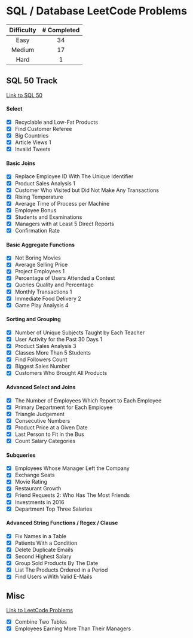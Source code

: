 # SQL / Database LeetCode Problems

| Difficulty | # Completed |
| :-------------------: | :----------: |
| Easy            | 34      |
| Medium            | 17      |
| Hard            | 1      |

## SQL 50 Track
[Link to SQL 50](https://leetcode.com/studyplan/top-sql-50/)
#### Select
- [x] Recyclable and Low-Fat Products
- [x] Find Customer Referee
- [x] Big Countries
- [x] Article Views 1
- [x] Invalid Tweets
#### Basic Joins
- [x] Replace Employee ID With The Unique Identifier
- [x] Product Sales Analysis 1
- [x] Customer Who Visited but Did Not Make Any Transactions
- [x] Rising Temperature
- [x] Average Time of Process per Machine
- [x] Employee Bonus
- [x] Students and Examinations
- [x] Managers with at Least 5 Direct Reports
- [x] Confirmation Rate
#### Basic Aggregate Functions
- [x] Not Boring Movies
- [x] Average Selling Price
- [x] Project Employees 1
- [x] Percentage of Users Attended a Contest
- [x] Queries Quality and Percentage
- [x] Monthly Transactions 1
- [x] Immediate Food Delivery 2
- [x] Game Play Analysis 4
#### Sorting and Grouping
- [x] Number of Unique Subjects Taught by Each Teacher
- [x] User Activity for the Past 30 Days 1
- [x] Product Sales Analysis 3
- [x] Classes More Than 5 Students
- [x] Find Followers Count
- [x] Biggest Sales Number
- [x] Customers Who Brought All Products
#### Advanced Select and Joins
- [x] The Number of Employees Which Report to Each Employee
- [x] Primary Department for Each Employee
- [x] Triangle Judgement
- [x] Consecutive Numbers
- [x] Product Price at a Given Date
- [x] Last Person to Fit in the Bus
- [x] Count Salary Categories
#### Subqueries
- [x] Employees Whose Manager Left the Company
- [x] Exchange Seats
- [x] Movie Rating
- [x] Restaurant Growth
- [x] Friend Requests 2: Who Has The Most Friends
- [x] Investments in 2016
- [x] Department Top Three Salaries
#### Advanced String Functions / Regex / Clause
- [x] Fix Names in a Table
- [x] Patients With a Condition
- [x] Delete Duplicate Emails
- [x] Second Highest Salary
- [x] Group Sold Products By The Date
- [x] List The Products Ordered in a Period
- [x] Find Users wWith Valid E-Mails
## Misc
[Link to LeetCode Problems](https://leetcode.com/problemset/database/?sorting=W3sic29ydE9yZGVyIjoiQVNDRU5ESU5HIiwib3JkZXJCeSI6IkRJRkZJQ1VMVFkifV0%3D)
- [x] Combine Two Tables
- [x] Employees Earning More Than Their Managers

